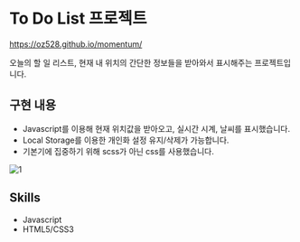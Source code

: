 # To Do List 프로젝트
https://oz528.github.io/momentum/

오늘의 할 일 리스트, 현재 내 위치의 간단한 정보들을 받아와서 표시해주는 프로젝트입니다.

## 구현 내용
- Javascript를 이용해 현재 위치값을 받아오고, 실시간 시계, 날씨를 표시했습니다.
- Local Storage를 이용한 개인화 설정 유지/삭제가 가능합니다.
- 기본기에 집중하기 위해 scss가 아닌 css를 사용했습니다.

![1](https://user-images.githubusercontent.com/124434808/217518670-42bd4823-8ef9-49fb-9da8-75cccb69286d.png)

## Skills
- Javascript
- HTML5/CSS3
